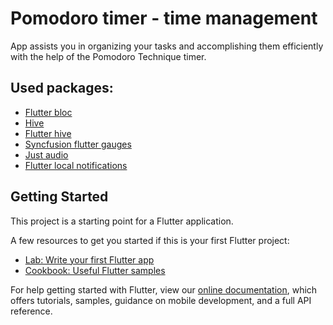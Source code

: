 # Pomodoro timer - time management

App assists you in organizing your tasks and accomplishing them efficiently with the help of the Pomodoro Technique timer.

## Used packages:
- [Flutter bloc](https://pub.dev/packages/flutter_bloc)
- [Hive](https://pub.dev/packages/hive)
- [Flutter hive](https://pub.dev/packages/hive_flutter)
- [Syncfusion flutter gauges](https://pub.dev/packages/syncfusion_flutter_gauges)
- [Just audio](https://pub.dev/packages/just_audio)
- [Flutter local notifications](https://pub.dev/packages/flutter_local_notifications)

## Getting Started

This project is a starting point for a Flutter application.

A few resources to get you started if this is your first Flutter project:

- [Lab: Write your first Flutter app](https://flutter.dev/docs/get-started/codelab)
- [Cookbook: Useful Flutter samples](https://flutter.dev/docs/cookbook)

For help getting started with Flutter, view our
[online documentation](https://flutter.dev/docs), which offers tutorials,
samples, guidance on mobile development, and a full API reference.
